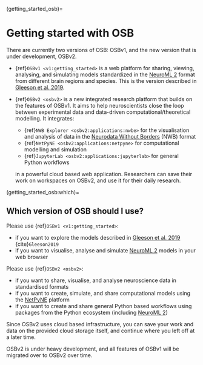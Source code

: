 (getting_started_osb)=
# Getting started with OSB

There are currently two versions of OSB: OSBv1, and the new version that is under development, OSBv2.

- {ref}`OSBv1 <v1:getting_started>` is a web platform for sharing, viewing, analysing, and simulating models standardized in the [NeuroML 2](https://docs.neuroml.org) format from different brain regions and species. This is the version described in [Gleeson et al. 2019](https://www.cell.com/neuron/fulltext/S0896-6273(19)30444-1).
- {ref}`OSBv2 <osbv2>` is a new integrated research platform that builds on the features of OSBv1.
  It aims to help neuroscientists close the loop between experimental data and data-driven computational/theoretical modelling.
  It integrates:

  - {ref}`NWB Explorer <osbv2:applications:nwbe>` for the visualisation and analysis of data in the [Neurodata Without Borders](https://www.nwb.org) (NWB) format
  - {ref}`NetPyNE <osbv2:applications:netpyne>` for computational modelling and simulation
  - {ref}`JupyterLab <osbv2:applications:jupyterlab>` for general Python workflows

  in a powerful cloud based web application.
  Researchers can save their work on workspaces on OSBv2, and use it for their daily research.

(getting_started_osb:which)=
## Which version of OSB should I use?

Please use {ref}`OSBv1 <v1:getting_started>`:

- if you want to explore the models described in [Gleeson et al. 2019](https://www.cell.com/neuron/fulltext/S0896-6273(19)30444-1) {cite}`Gleeson2019`
- if you want to visualise, analyse and simulate [NeuroML 2](https://docs.neuroml.org) models in your web browser

Please use {ref}`OSBv2 <osbv2>`:

- if you want to share, visualise, and analyse neuroscience data in standardised formats
- if you want to create, simulate, and share computational models using the [NetPyNE](https://netpyne.org) platform
- if you want to create and share general Python based workflows using packages from the Python ecosystem (including [NeuroML 2](https://docs.neuroml.org))

Since OSBv2 uses cloud based infrastructure, you can save your work and data on the provided cloud storage itself, and continue where you left off at a later time.


OSBv2 is under heavy development, and all features of OSBv1 will be migrated over to OSBv2 over time.
